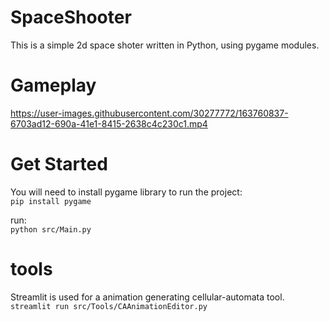 # SpaceShooter
This is a simple 2d space shoter written in Python, using pygame modules.  

# Gameplay
https://user-images.githubusercontent.com/30277772/163760837-6703ad12-690a-41e1-8415-2638c4c230c1.mp4

# Get Started
You will need to install pygame library to run the project:    
`pip install pygame`
    
run:   
`python src/Main.py`


# tools

Streamlit is used for a animation generating cellular-automata tool.      
`streamlit run src/Tools/CAAnimationEditor.py`   


